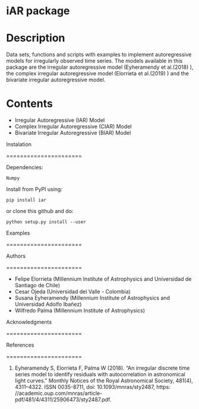 iAR package
===========

Description
===========

Data sets, functions and scripts with examples to implement
autoregressive models for irregularly observed time series. The models
available in this package are the irregular autoregressive model
(Eyheramendy et al.(2018) ), the complex irregular autoregressive model
(Elorrieta et al.(2019) ) and the bivariate irregular autoregressive
model.

Contents
========

-   Irregular Autoregressive (IAR) Model
-   Complex Irregular Autoregressive (CIAR) Model
-   Bivariate Irregular Autoregressive (BIAR) Model

Instalation

======================

Dependencies:

```
Numpy
```

Install from PyPI using:

```
pip install iar
```

or clone this github and do:

```
python setup.py install --user
```

Examples

======================

Authors

======================

-   Felipe Elorrieta (Millennium Institute of Astrophysics and Universidad de Santiago de Chile)
-   Cesar Ojeda (Universidad del Valle - Colombia)
-   Susana Eyheramendy (Millennium Institute of Astrophysics and Universidad Adolfo Ibañez)
-   Wilfredo Palma (Millennium Institute of Astrophysics)

Acknowledgments

======================

References

======================

1. Eyheramendy S, Elorrieta F, Palma W (2018). “An irregular discrete time series model to identify residuals with autocorrelation in astronomical light curves.” Monthly Notices of the Royal
Astronomical Society, 481(4), 4311–4322. ISSN 0035-8711, doi: 10.1093/mnras/sty2487, https:
//academic.oup.com/mnras/article-pdf/481/4/4311/25906473/sty2487.pdf.
